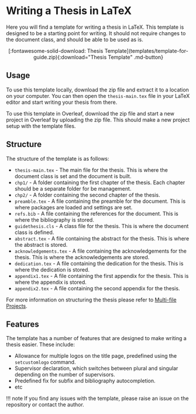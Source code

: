 # Writing a Thesis in LaTeX

Here you will find a template for writing a thesis in LaTeX. This template is designed to be a starting point for
writing. It should not require changes to the document class, and should be able to be used as is.

<center>
[:fontawesome-solid-download: Thesis Template](templates/template-for-guide.zip){:download="Thesis Template" .md-button}
</center>

## Usage

To use this template locally, download the zip file and extract it to a location on your computer. You can then open the
`thesis-main.tex` file in your LaTeX editor and start writing your thesis from there.

To use this template in Overleaf, download the zip file and start a new project in Overleaf by uploading the zip file.
This should make a new project setup with the template files.

## Structure

The structure of the template is as follows:

- `thesis-main.tex` - The main file for the thesis. This is where the document class is set and the document is built.
- `chp1/` - A folder containing the first chapter of the thesis. Each chapter should be a separate folder for be management.
- `chp2/` - A folder containing the second chapter of the thesis.
- `preamble.tex` - A file containing the preamble for the document. This is where packages are loaded and settings are set.
- `refs.bib` - A file containing the references for the document. This is where the bibliography is stored.
- `guidethesis.cls` - A class file for the thesis. This is where the document class is defined.
- `abstract.tex` - A file containing the abstract for the thesis. This is where the abstract is stored.
- `acknowledgements.tex` - A file containing the acknowledgements for the thesis. This is where the acknowledgements are stored.
- `dedication.tex` - A file containing the dedication for the thesis. This is where the dedication is stored.
- `appendix1.tex` - A file containing the first appendix for the thesis. This is where the appendix is stored.
- `appendix2.tex` - A file containing the second appendix for the thesis.

For more information on structuring the thesis please refer to [Multi-file Projects](multifile-docs.md).

## Features

The template has a number of features that are designed to make writing a thesis easier. These include:

- Allowance for multiple logos on the title page, predefined using the `setcustomlogo` command.
- Supervisor declaration, which switches between plural and singular depending on the number of supervisors.
- Predefined fix for subfix and bibliography autocompletion.
- etc

!!! note
    If you find any issues with the template, please raise an issue on the repository or contact the author.